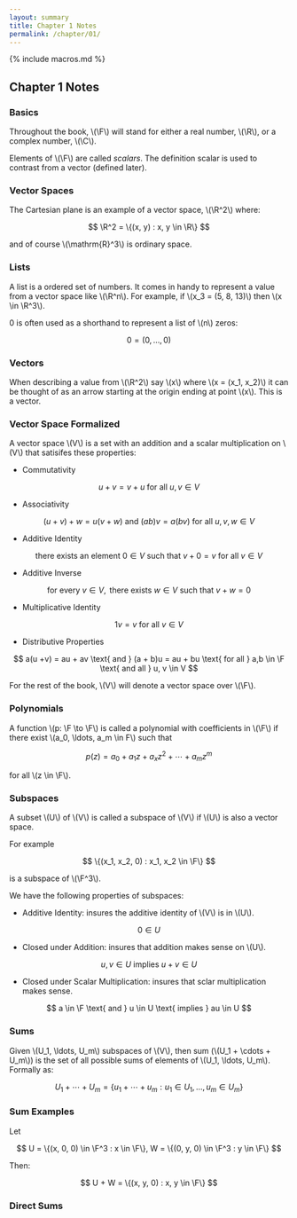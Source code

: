 ```yaml
---
layout: summary
title: Chapter 1 Notes
permalink: /chapter/01/
---
```


{% include macros.md %}

## Chapter 1 Notes

### Basics

Throughout the book, \\(\F\\) will stand for either a real number,
\\(\R\\), or a complex number, \\(\C\\).

Elements of \\(\F\\) are called *scalars*. The definition scalar is used
to contrast from a vector (defined later).

### Vector Spaces

The Cartesian plane is an example of a vector space, \\(\R^2\\) where:

$$
    \R^2
    = \{(x, y) : x, y \in \R\}
$$

and of course \\(\mathrm{R}^3\\) is ordinary space.

### Lists

A list is a ordered set of numbers. It comes in handy to represent a value from
a vector space like \\(\R^n\\). For example, if \\(x_3 = (5, 8, 13)\\) then \\(x
\in \R^3\\).

0 is often used as a shorthand to represent a list of \\(n\\) zeros:

$$
    0
    = (0, \ldots, 0)
$$

### Vectors

When describing a value from \\(\R^2\\) say \\(x\\) where \\(x = (x_1, x_2)\\)
it can be thought of as an arrow starting at the origin ending at point \\(x\\).
This is a vector.

### Vector Space Formalized

A vector space \\(V\\) is a set with an addition and a scalar multiplication on
\\(V\\) that satisifes these properties:

- Commutativity

$$
    u + v = v + u
    \text{ for all }
    u, v \in V
$$

- Associativity

$$
    (u + v) + w = u (v + w)
    \text{ and }
    (ab)v = a(bv)
    \text{ for all }
    u, v, w \in V
$$

- Additive Identity

$$
    \text{ there exists an element }
    0 \in V
    \text{ such that }
    v + 0 = v
    \text{ for all }
    v \in V
$$

- Additive Inverse

$$
    \text{ for every }
    v \in V,
    \text{ there exists }
    w \in V
    \text{ such that }
    v + w = 0
$$

- Multiplicative Identity

$$
    1v = v
    \text{ for all } v \in V
$$

- Distributive Properties

$$
    a(u +v) = au + av
    \text{ and }
    (a + b)u = au + bu
    \text{ for all }
    a,b \in \F
    \text{ and all }
    u, v \in V
$$

For the rest of the book, \\(V\\) will denote a vector space over \\(\F\\).

###  Polynomials

A function \\(p: \F \to \F\\) is called a polynomial with coefficients in
\\(\F\\) if there exist \\(a_0, \ldots, a_m \in F\\) such that

$$
    p(z) = a_0 + a_1 z + a_x z^2 + \cdots + a_m z^m
$$

for all \\(z \in \F\\).

### Subspaces

A subset \\(U\\) of \\(V\\) is called a subspace of \\(V\\) if \\(U\\) is also a
vector space.

For example

$$
    \{(x_1, x_2, 0) : x_1, x_2 \in \F\}
$$

is a subspace of \\(\F^3\\).

We have the following properties of subspaces:

- Additive Identity: insures the additive identity of \\(V\\) is in \\(U\\).

$$
    0 \in U
$$

- Closed under Addition: insures that addition makes sense on \\(U\\).

$$
    u, v \in U
    \text{ implies }
    u + v \in U
$$

- Closed under Scalar Multiplication: insures that sclar multiplication makes
sense.

$$
    a \in \F
    \text{ and }
    u \in U
    \text{ implies }
    au \in U
$$

### Sums

Given \\(U_1, \ldots, U_m\\) subspaces of \\(V\\), then sum (\\(U_1 + \cdots +
U_m\\)) is the set of all possible sums of elements of \\(U_1, \ldots, U_m\\).
Formally as:

$$
    U_1 + \cdots + U_m
    =
    \{
        u_1
        + \cdots
        + u_m
        : u_1 \in U_1, \ldots, u_m \in U_m
    \}
$$

### Sum Examples

Let

$$
    U = \{(x, 0, 0) \in \F^3 : x \in \F\},
    W = \{(0, y, 0) \in \F^3 : y \in \F\}
$$

Then:

$$
    U + W
    = \{(x, y, 0) : x, y \in \F\}
$$

### Direct Sums
